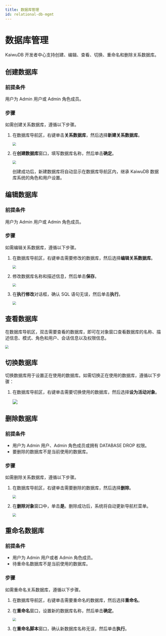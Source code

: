 ```yaml
---
title: 数据库管理
id: relational-db-mgmt
---
```


# 数据库管理

KaiwuDB 开发者中心支持创建、编辑、查看、切换、重命名和删除关系数据库。


## 创建数据库

### 前提条件

用户为 Admin 用户或 Admin 角色成员。

### 步骤

如需创建关系数据库，遵循以下步骤。

1. 在数据库导航区，右键单击**关系数据库**，然后选择**新建关系数据库**。

    <img src="../../static/kdc/rdb-create.png" style="zoom:67%;" />

2. 在**创建数据库**窗口，填写数据库名称，然后单击**确定**。

    <img src="../../static/kdc/create-relational-db-02.png" style="zoom:67%;" />

    创建成功后，新建数据库将自动显示在数据库导航区内，继承 KaiwuDB 数据库系统的角色和用户设置。

## 编辑数据库

### 前提条件

用户为 Admin 用户或 Admin 角色成员。

### 步骤

如需编辑关系数据库，遵循以下步骤。

1. 在数据库导航区，右键单击需要修改的数据库，然后选择**编辑关系数据库**。

    <img src="../../static/kdc/edit-relational-db-01.png" style="zoom:67%;" />

2. 修改数据库名称和描述信息，然后单击**保存**。

    <img src="../../static/kdc/edit-relational-db-02.png" style="zoom:67%;" />

3. 在**执行修改**对话框，确认 SQL 语句无误，然后单击**执行**。

    <img src="../../static/kdc/edit-relational-db-03.png" style="zoom:67%;" />

## 查看数据库

在数据库导航区，双击需要查看的数据库，即可在对象窗口查看数据库的名称、描述信息、模式、角色和用户、会话信息以及权限信息。

<img src="../../static/kdc/view-relational-db.png" style="zoom:67%;" />


## 切换数据库

切换数据库用于设置正在使用的数据库。如需切换正在使用的数据库，遵循以下步骤：

1. 在数据库导航区，右键单击需要切换使用的数据库，然后选择**设为活动对象**。

    ![](../../static/kdc/r-db-use.png)

## 删除数据库

### 前提条件

- 用户为 Admin 用户、Admin 角色成员或拥有 DATABASE DROP 权限。
- 要删除的数据库不是当前使用的数据库。

### 步骤

如需删除关系数据库，遵循以下步骤。

1. 在数据库导航区，右键单击需要删除的数据库，然后选择**删除**。

    <img src="../../static/kdc/delete-relational-db-01.png" style="zoom:67%;" />

2. 在**删除对象**窗口中，单击**是**。删除成功后，系统将自动更新导航栏菜单。

    <img src="../../static/kdc/delete-relational-db-02.png" style="zoom:67%;" />


## 重命名数据库

### 前提条件

- 用户为 Admin 用户或者 Admin 角色成员。
- 待重命名数据库不是当前使用的数据库。

### 步骤

如需重命名关系数据库，遵循以下步骤。

1. 在数据库导航区，右键单击需要重命名的数据库，然后选择**重命名**。

2. 在**重命名**窗口，设置新的数据库名称，然后单击**确定**。

    <img src="../../static/kdc/rename-relational-db-02.png" style="zoom:67%;" />

3. 在**重命名脚本**窗口，确认新数据库名称无误，然后单击**执行**。
